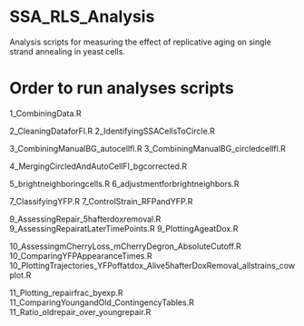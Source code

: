 # SSA_RLS_Analysis
Analysis scripts for measuring the effect of replicative aging on single strand annealing in yeast cells.

# Order to run analyses scripts
1_CombiningData.R

2_CleaningDataforFl.R
2_IdentifyingSSACellsToCircle.R

3_CombiningManualBG_autocellfl.R
3_CombiningManualBG_circledcellfl.R

4_MergingCircledAndAutoCellFl_bgcorrected.R

5_brightneighboringcells.R
6_adjustmentforbrightneighbors.R

7_ClassifyingYFP.R
7_ControlStrain_RFPandYFP.R

9_AssessingRepair_5hafterdoxremoval.R
9_AssessingRepairatLaterTimePoints.R
9_PlottingAgeatDox.R

10_AssessingmCherryLoss_mCherryDegron_AbsoluteCutoff.R
10_ComparingYFPAppearanceTimes.R
10_PlottingTrajectories_YFPoffatdox_Alive5hafterDoxRemoval_allstrains_cowplot.R

11_Plotting_repairfrac_byexp.R
11_ComparingYoungandOld_ContingencyTables.R
11_Ratio_oldrepair_over_youngrepair.R

